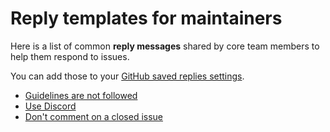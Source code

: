 # Reply templates for maintainers

Here is a list of common **reply messages** shared by core team members to help them respond to issues.

You can add those to your [GitHub saved replies settings](https://github.com/settings/replies).

- [Guidelines are not followed](GUIDELINES_NOT_FOLLOWED.md)
- [Use Discord](WRONG_FORUM_USE_DISCORD.md)
- [Don't comment on a closed issue](DONT_COMMENT_ON_CLOSED_ISSUE.md)
